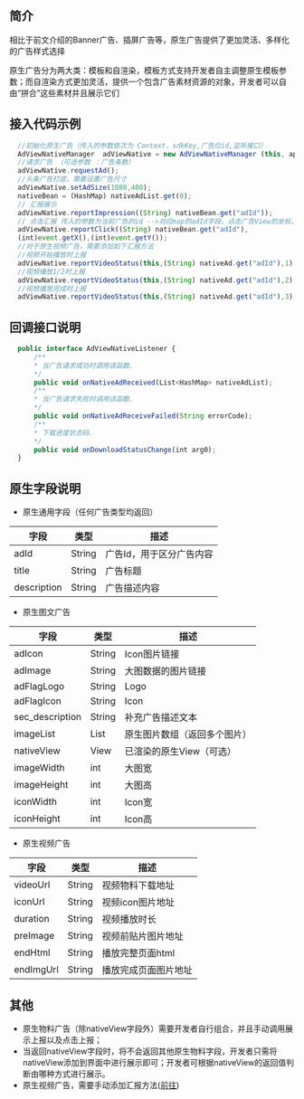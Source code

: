## 简介

  相比于前文介绍的Banner广告、插屏广告等，原生广告提供了更加灵活、多样化的广告样式选择
  
  原生广告分为两大类：模板和自渲染，模板方式支持开发者自主调整原生模板参数；而自渲染方式更加灵活，提供一个包含广告素材资源的对象，开发者可以自由“拼合”这些素材并且展示它们

## 接入代码示例
```js
  //初始化原生广告（传入的参数依次为 Context，sdkKey,广告位id,监听接口）
  AdViewNativeManager  adViewNative = new AdViewNativeManager (this, appId, posId, nativeAdCallBcak);
  //请求广告 （可选参数 ：广告条数）
  adViewNative.requestAd();
  //头条广告打底，需要设置广告尺寸
  adViewNative.setAdSize(1080,400);
  nativeBean = (HashMap) nativeAdList.get(0);
  // 汇报展示
  adViewNative.reportImpression((String) nativeBean.get("adId"));
  // 点击汇报 传入的参数为当前广告的id -->对应map的adId字段，点击广告View的坐标，坐标相对广告位左上角为原点
  adViewNative.reportClick((String) nativeBean.get("adId"), 
  (int)event.getX(),(int)event.getY());
  //对于原生视频广告，需要添加如下汇报方法
  //视频开始播放时上报
  adViewNative.reportVideoStatus(this,(String) nativeAd.get("adId"),1); 
  //视频播放1/2时上报
  adViewNative.reportVideoStatus(this,(String) nativeAd.get("adId"),2); 
  //视频播放完成时上报
  adViewNative.reportVideoStatus(this,(String) nativeAd.get("adId"),3);
```

## 回调接口说明

```js
  public interface AdViewNativeListener {
      /**
      * 当广告请求成功时调用该函数. 
      */
      public void onNativeAdReceived(List<HashMap> nativeAdList);
      /**
      * 当广告请求失败时调用该函数.
      */
      public void onNativeAdReceiveFailed(String errorCode);
      /**
      * 下载进度状态码.
      */
      public void onDownloadStatusChange(int arg0);
  }
```
## 原生字段说明

  - 原生通用字段（任何广告类型均返回）

 |     字段     | 类型         |     描述       |
 |-------------|--------------|---------------|
 |adId	        |String       |	广告Id，用于区分广告内容|
 |title	        |String       |  	广告标题      |
 |description   |	String      |	广告描述内容    |



  - 原生图文广告
  
  |     字段     | 类型         |     描述       |
  |-------------|--------------|---------------|
  | adIcon      | String       | Icon图片链接   |
  |adImage      |	String	     |大图数据的图片链接|
  |adFlagLogo   |	String       |	Logo         |
  |adFlagIcon	  |String        |	Icon         |
  |sec_description|String	     |补充广告描述文本  |
  |imageList    |	List	       |原生图片数组（返回多个图片） |
  |nativeView	  |View	         |已渲染的原生View（可选） |
  |imageWidth   |	int          |	大图宽         |
  |imageHeight  |	int          |	大图高         |
  |iconWidth    |	int          |	Icon宽         | 
  |iconHeight   |	int	         |Icon高       |

  - 原生视频广告

  |     字段     | 类型         |     描述       |
  |-------------|--------------|---------------|
  |videoUrl	|String	       |视频物料下载地址      |
  |iconUrl	|String	       |视频icon图片地址      |
  |duration	|String	       |视频播放时长          |
  |preImage	|String	       |视频前贴片图片地址     |
  |endHtml	|String	       |播放完整页面html      |
  |endImgUrl	|String	     |播放完成页面图片地址    |
  
 ## 其他
 
 - 原生物料广告（除nativeView字段外）需要开发者自行组合，并且手动调用展示上报以及点击上报；
 - 当返回nativeView字段时，将不会返回其他原生物料字段，开发者只需将nativeView添加到界面中进行展示即可；开发者可根据nativeView的返回值判断由哪种方式进行展示。
 - 原生视频广告，需要手动添加汇报方法([前往](native-ad))
 





